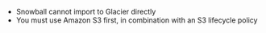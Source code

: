 
- Snowball cannot import to Glacier directly
- You must use Amazon S3 first, in combination with an S3 lifecycle policy


